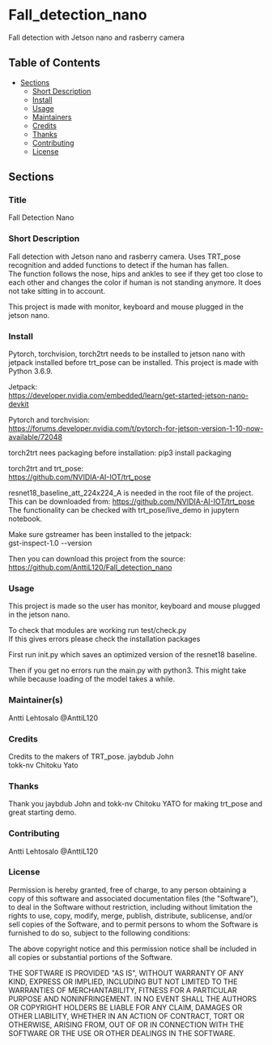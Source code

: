 # Fall_detection_nano
Fall detection with Jetson nano and rasberry camera


## Table of Contents

- [Sections](#sections)
  - [Short Description](#short-description)
  - [Install](#install)
  - [Usage](#usage)
  - [Maintainers](#maintainers)
  - [Credits](#credits)
  - [Thanks](#thanks)
  - [Contributing](#contributing)
  - [License](#license)

## Sections

### Title
Fall Detection Nano


### Short Description
Fall detection with Jetson nano and rasberry camera.
Uses TRT_pose recognition and added functions to detect if the human has fallen.  
The function follows the nose, hips and ankles to see if they get too close to each other and changes the color if human is not standing anymore.
It does not take sitting in to account.  

This project is made with monitor, keyboard and mouse plugged in the jetson nano.

### Install
Pytorch, torchvision, torch2trt needs to be installed to jetson nano with jetpack installed before trt_pose can be installed. 
This project is made with Python 3.6.9.  

Jetpack:  
https://developer.nvidia.com/embedded/learn/get-started-jetson-nano-devkit 

Pytorch and torchvision:  
https://forums.developer.nvidia.com/t/pytorch-for-jetson-version-1-10-now-available/72048 

torch2trt nees packaging before installation:
pip3 install packaging

torch2trt and trt_pose:  
https://github.com/NVIDIA-AI-IOT/trt_pose  

resnet18_baseline_att_224x224_A is needed in the root file of the project.  
This can be downloaded from: https://github.com/NVIDIA-AI-IOT/trt_pose  
The functionality can be checked with trt_pose/live_demo in jupytern notebook.  

Make sure gstreamer has been installed to the jetpack:  
gst-inspect-1.0 --version  

Then you can download this project from the source:  
https://github.com/AnttiL120/Fall_detection_nano  

### Usage
This project is made so the user has monitor, keyboard and mouse plugged in the jetson nano.  

To check that modules are working run test/check.py  
If this gives errors please check the installation packages

First run init.py which saves an optimized version of the resnet18 baseline.  

Then if you get no errors run the main.py with python3.
This might take while because loading of the model takes a while.

### Maintainer(s)
Antti Lehtosalo @AnttiL120

### Credits

Credits to the makers of TRT_pose.
jaybdub John  
tokk-nv Chitoku Yato

### Thanks
Thank you jaybdub John and tokk-nv Chitoku YATO for making trt_pose and great starting demo.

### Contributing
Antti Lehtosalo @AnttiL120

### License

Permission is hereby granted, free of charge, to any person obtaining a copy of this software and associated documentation files (the "Software"), to deal in the Software without restriction, including without limitation the rights to use, copy, modify, merge, publish, distribute, sublicense, and/or sell copies of the Software, and to permit persons to whom the Software is furnished to do so, subject to the following conditions:  

The above copyright notice and this permission notice shall be included in all copies or substantial portions of the Software.  

THE SOFTWARE IS PROVIDED "AS IS", WITHOUT WARRANTY OF ANY KIND, EXPRESS OR IMPLIED, INCLUDING BUT NOT LIMITED TO THE WARRANTIES OF MERCHANTABILITY, FITNESS FOR A PARTICULAR PURPOSE AND NONINFRINGEMENT. IN NO EVENT SHALL THE AUTHORS OR COPYRIGHT HOLDERS BE LIABLE FOR ANY CLAIM, DAMAGES OR OTHER LIABILITY, WHETHER IN AN ACTION OF CONTRACT, TORT OR OTHERWISE, ARISING FROM, OUT OF OR IN CONNECTION WITH THE SOFTWARE OR THE USE OR OTHER DEALINGS IN THE SOFTWARE.
